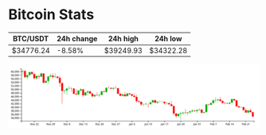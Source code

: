 # Bitcoin Stats

BTC/USDT|24h change|24h high|24h low|
|---|---|---|---|
|$34776.24|-8.58%|$39249.93|$34322.28|

<img src="./chart.svg">
